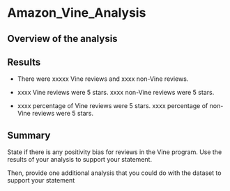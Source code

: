 # Amazon_Vine_Analysis

## Overview of the analysis

## Results

- There were xxxxx Vine reviews and xxxx non-Vine reviews.

- xxxx Vine reviews were 5 stars. xxxx non-Vine reviews were 5 stars.

- xxxx percentage of Vine reviews were 5 stars. xxxx percentage of non-Vine reviews were 5 stars.

## Summary

State if there is any positivity bias for reviews in the Vine program. Use the results of your analysis to support your statement.

Then, provide one additional analysis that you could do with the dataset to support your statement
